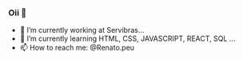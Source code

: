 ### Oii 👋

- 🔭 I’m currently working at Servibras...
- 🌱 I’m currently learning HTML, CSS, JAVASCRIPT, REACT, SQL ...
- 📫 How to reach me: @Renato.peu

